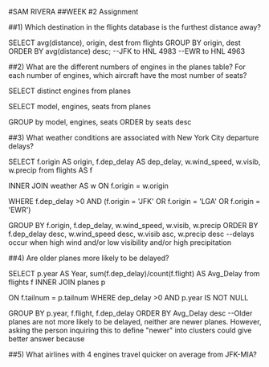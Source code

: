 #SAM RIVERA
##WEEK #2 Assignment



##1) Which destination in the flights database is the furthest distance away?

SELECT avg(distance), origin, dest
from flights
GROUP BY origin, dest
ORDER BY avg(distance) desc;
--JFK to HNL 4983
--EWR to HNL 4963

##2) What are the different numbers of engines in the planes table? For each number of engines, which aircraft have the most number of seats?

SELECT distinct engines
from planes

SELECT model, engines, seats
from planes

GROUP by model, engines, seats
ORDER by seats desc


##3) What weather conditions are associated with New York City departure delays?


SELECT f.origin AS origin, f.dep_delay AS dep_delay, w.wind_speed, w.visib, w.precip
from flights AS f

INNER JOIN weather AS w
ON f.origin = w.origin

WHERE f.dep_delay >0
AND (f.origin = 'JFK' OR f.origin = 'LGA' OR f.origin = 'EWR')

GROUP BY f.origin, f.dep_delay, w.wind_speed, w.visib, w.precip
ORDER BY f.dep_delay desc, w.wind_speed desc, w.visib asc, w.precip desc
--delays occur when high wind and/or low visibility and/or high precipitation


##4) Are older planes more likely to be delayed?

SELECT p.year AS Year, sum(f.dep_delay)/count(f.flight) AS Avg_Delay
from flights f
INNER JOIN planes p

ON f.tailnum = p.tailnum
WHERE dep_delay >0
AND p.year IS NOT NULL

GROUP BY p.year, f.flight, f.dep_delay
ORDER BY Avg_Delay desc
--Older planes are not more likely to be delayed, neither are newer planes. However, asking the person inquiring this to define "newer" into clusters could give better answer because 


##5) What airlines with 4 engines travel quicker on average from JFK-MIA?
